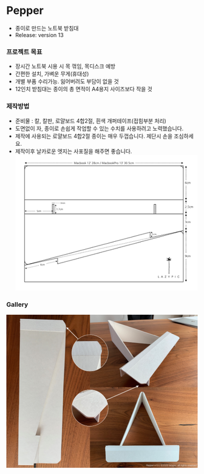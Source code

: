 # Pepper
- 종이로 만드는 노트북 받침대
- Release: version 13

### 프로젝트 목표
- 장시간 노트북 시용 시 목 꺾임, 목디스크 예방
- 간편한 설치, 가벼운 무게(휴대성)
- 개별 부품 수리가능. 잃어버려도 부담이 없을 것
- 12인치 받침대는 종이의 총 면적이 A4용지 사이즈보다 작을 것

### 제작방법
- 준비물 : 칼, 칼판, 로얄보드 4합2절, 흰색 개퍼테이프(접힘부분 처리)
- 도면없이 자, 종이로 손쉽게 작업할 수 있는 수치를 사용하려고 노력했습니다.
- 제작에 사용되는 로얄보드 4합2절 종이는 매우 두껍습니다. 제단시 손을 조심하세요.
- 제작이후 날카로운 엣지는 사포질을 해주면 좋습니다.
![cad](/cad/pepper_v13_w02.png)

### Gallery
![photo](/image/pepper_v13.png)

